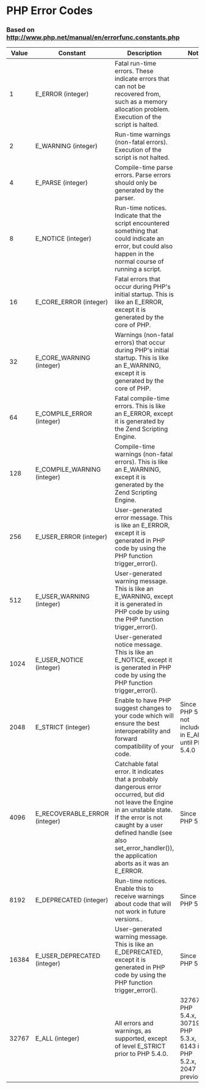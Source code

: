 # PHP Error Codes

### Based on http://www.php.net/manual/en/errorfunc.constants.php



Value | Constant | Description | Note
----- | -------- | ----------- | ----
1 | E_ERROR (integer) | Fatal run-time errors. These indicate errors that can not be recovered from, such as a memory allocation problem. Execution of the script is halted. | 
2 | E_WARNING (integer) | Run-time warnings (non-fatal errors). Execution of the script is not halted. | 	 
4 | E_PARSE (integer) | Compile-time parse errors. Parse errors should only be generated by the parser. |	 
8 | E_NOTICE (integer) | Run-time notices. Indicate that the script encountered something that could indicate an error, but could also happen in the normal course of running a script. | 
16 | E_CORE_ERROR (integer) | Fatal errors that occur during PHP's initial startup. This is like an E_ERROR, except it is generated by the core of PHP. | 
32 | E_CORE_WARNING (integer) | Warnings (non-fatal errors) that occur during PHP's initial startup. This is like an E_WARNING, except it is generated by the core of PHP.	 | 
64 | E_COMPILE_ERROR (integer) | Fatal compile-time errors. This is like an E_ERROR, except it is generated by the Zend Scripting Engine. | 
128 | E_COMPILE_WARNING (integer) | Compile-time warnings (non-fatal errors). This is like an E_WARNING, except it is generated by the Zend Scripting Engine.	 | 
256 | E_USER_ERROR (integer) | User-generated error message. This is like an E_ERROR, except it is generated in PHP code by using the PHP function trigger_error(). | 
512 | E_USER_WARNING (integer) | User-generated warning message. This is like an E_WARNING, except it is generated in PHP code by using the PHP function trigger_error(). | 
1024 | E_USER_NOTICE (integer) | User-generated notice message. This is like an E_NOTICE, except it is generated in PHP code by using the PHP function trigger_error(). | 
2048 | E_STRICT (integer) | Enable to have PHP suggest changes to your code which will ensure the best interoperability and forward compatibility of your code. | Since PHP 5 but not included in E_ALL until PHP 5.4.0
4096 | E_RECOVERABLE_ERROR (integer) | Catchable fatal error. It indicates that a probably dangerous error occurred, but did not leave the Engine in an unstable state. If the error is not caught by a user defined handle (see also set_error_handler()), the application aborts as it was an E_ERROR. | Since PHP 5.2.0
8192 | E_DEPRECATED (integer) | Run-time notices. Enable this to receive warnings about code that will not work in future versions.. | Since PHP 5.3.0
16384 | E_USER_DEPRECATED (integer) | User-generated warning message. This is like an E_DEPRECATED, except it is generated in PHP code by using the PHP function trigger_error(). | Since PHP 5.3.0
32767 | E_ALL (integer) | All errors and warnings, as supported, except of level E_STRICT prior to PHP 5.4.0. | 32767 in PHP 5.4.x, 30719 in PHP 5.3.x, 6143 in PHP 5.2.x, 2047 previously
